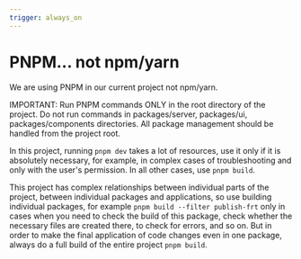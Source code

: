 ```yaml
---
trigger: always_on
---
```


# PNPM... not npm/yarn

We are using PNPM in our current project not npm/yarn.

IMPORTANT: Run PNPM commands ONLY in the root directory of the project.
Do not run commands in packages/server, packages/ui, packages/components directories.
All package management should be handled from the project root.

In this project, running `pnpm dev` takes a lot of resources, use it only if it is absolutely necessary, for example, in complex cases of troubleshooting and only with the user's permission. In all other cases, use `pnpm build`.

This project has complex relationships between individual parts of the project, between individual packages and applications, so use building individual packages, for example `pnpm build --filter publish-frt` only in cases when you need to check the build of this package, check whether the necessary files are created there, to check for errors, and so on. But in order to make the final application of code changes even in one package, always do a full build of the entire project `pnpm build`.
